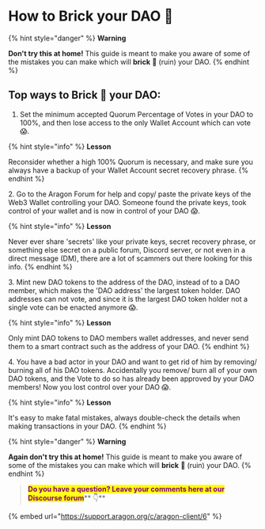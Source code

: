 # How to Brick your DAO 🧱

{% hint style="danger" %}
**Warning**

**Don't try this at home!** This guide is meant to make you aware of some of the mistakes you can make which will **brick** 🧱 (ruin) your DAO.
{% endhint %}

## Top ways to Brick 🧱 your DAO:

1. Set the minimum accepted Quorum Percentage of Votes in your DAO to 100%, and then lose access to the only Wallet Account which can vote :scream:.

{% hint style="info" %}
**Lesson**

Reconsider whether a high 100% Quorum is necessary, and make sure you always have a backup of your Wallet Account secret recovery phrase.
{% endhint %}

2\. Go to the Aragon Forum for help and copy/ paste the private keys of the Web3 Wallet controlling your DAO. Someone found the private keys, took control of your wallet and is now in control of your DAO :scream:.

{% hint style="info" %}
**Lesson**

Never ever share 'secrets' like your private keys, secret recovery phrase, or something else secret on a public forum, Discord server, or not even in a direct message (DM), there are a lot of scammers out there looking for this info.
{% endhint %}

3\. Mint new DAO tokens to the address of the DAO, instead of to a DAO member, which makes the 'DAO address' the largest token holder. DAO addresses can not vote, and since it is the largest DAO token holder not a single vote can be enacted anymore :scream:.&#x20;

{% hint style="info" %}
**Lesson**

Only mint DAO tokens to DAO members wallet addresses, and never send them to a smart contract such as the address of your DAO.
{% endhint %}

4\. You have a bad actor in your DAO and want to get rid of him by removing/ burning all of his DAO tokens. Accidentally you remove/ burn all of your own DAO tokens, and the Vote to do so has already been approved by your DAO members! Now you lost control over your DAO :scream:.&#x20;

{% hint style="info" %}
**Lesson**

It's easy to make fatal mistakes, always double-check the details when making transactions in your DAO.
{% endhint %}

{% hint style="danger" %}
**Warning**

**Again don't try this at home!** This guide is meant to make you aware of some of the mistakes you can make which will **brick** 🧱 (ruin) your DAO.
{% endhint %}



> <mark style="color:purple;">**Do you have a question? Leave your comments here at our Discourse forum**</mark>** 👇**

{% embed url="https://support.aragon.org/c/aragon-client/6" %}
